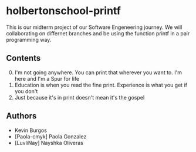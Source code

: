 # holbertonschool-printf
This is our midterm project of our Software Engeneering journey. We will collaborating on differnet branches and be using the function printf in a pair programming way.

## Contents

0. I'm not going anywhere. You can print that wherever you want to. I'm here and I'm a Spur for life
1. Education is when you read the fine print. Experience is what you get if you don't
2. Just because it's in print doesn't mean it's the gospel

## Authors

- Kevin Burgos
- [Paola-cmyk] Paola Gonzalez
- [LuvliNay] Nayshka Oliveras
